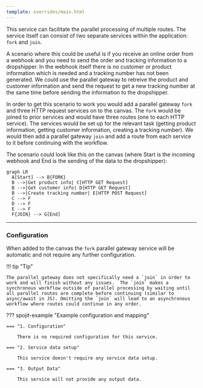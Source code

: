 ```yaml
---
template: overrides/main.html
---
```

This service can facilitate the parallel processing of multiple routes.  The service itself can consist of two separate services within the application: `fork` and `join`.

A scenario where this could be useful is if you receive an online order from a webhook and you need to send the order and tracking information to a dropshipper.  In the webhook itself there is no customer or product information which is needed and a tracking number has not been generated.  We could use the parallel gateway to retreive the product and customer information and send the request to get a new tracking number at the same time before sending the information to the dropshipper. 

In order to get this scenario to work you would add a parallel gateway `fork` and three HTTP request services on to the canvas.  The `fork` would be joined to prior services and would have three routes (one to each HTTP service). The services would be set up for the relevant task (getting product information, getting customer information, creating a tracking number).  We would then add a parallel gateway `join` and add a route from each service to it before continuing with the workflow.

The scenario could look like this on the canvas (where Start is the incoming webhook and End is the sending of the data to the dropshipper):

``` mermaid
graph LR
  A[Start] --> B{FORK}
  B -->|Get product info| C[HTTP GET Request]
  B -->|Get customer info| D[HTTP GET Request]
  B -->|Create tracking number| E[HTTP POST Request]
  C --> F
  D --> F
  E --> F
  F{JOIN} --> G[End]
```
___
### Configuration

When added to the canvas the `fork` parallel gateway service will be automatic and not require any further configuration.

!!! tip "Tip"

    The parallel gateway does not specifically need a `join` in order to work and will finish without any issues.  The `join` makes a synchronous workflow outside of parallel processing by waiting until all parallel routes are complete before continuing (similar to async/await in JS). Omitting the `join` will lead to an asynchronous workflow where routes could continue in any order.

??? spojit-example "Example configuration and mapping"

    === "1. Configuration"

        There is no required configuration for this service.

    === "2. Service data setup"
        
        This service doesn't require any service data setup.
    
    === "3. Output Data"

        This service will not provide any output data.